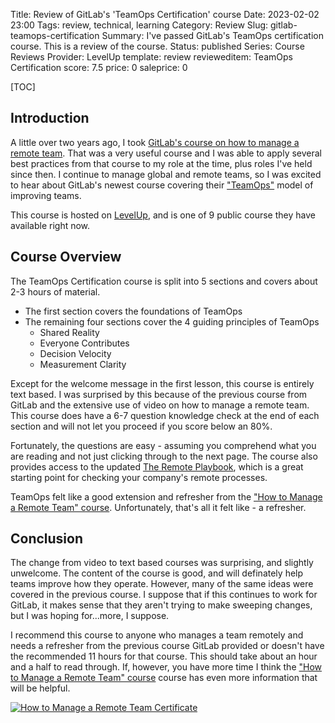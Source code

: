 Title: Review of GitLab's 'TeamOps Certification' course
Date: 2023-02-02 23:00
Tags: review, technical, learning
Category: Review
Slug: gitlab-teamops-certification
Summary: I've passed GitLab's TeamOps certification course. This is a review of the course.
Status: published
Series: Course Reviews
Provider: LevelUp
template: review
revieweditem: TeamOps Certification
score: 7.5
price: 0
saleprice: 0

[TOC]

## Introduction

A little over two years ago, I took [GitLab's course on how to manage a remote team][1]. That was a very useful course
and I was able to apply several best practices from that course to my role at the time, plus roles I've held since then.
I continue to manage global and remote teams, so I was excited to hear about GitLab's newest course covering their
["TeamOps"][2] model of improving teams.

This course is hosted on [LevelUp][3], and is one of 9 public course they have available right now. 

## Course Overview

The TeamOps Certification course is split into 5 sections and covers about 2-3 hours of material. 

 * The first section covers the foundations of TeamOps
 * The remaining four sections cover the 4 guiding principles of TeamOps
    * Shared Reality
    * Everyone Contributes
    * Decision Velocity
    * Measurement Clarity

Except for the welcome message in the first lesson, this course is entirely text based. I was surprised by this because of the 
previous course from GitLab and the extensive use of video on how to manage a remote team. This course does have a 6-7 question 
knowledge check at the end of each section and will not let you proceed if you score below an 80%. 

Fortunately, the questions are easy - assuming you comprehend what you are reading and not just clicking through to the next page. 
The course also provides access to the updated [The Remote Playbook][4], which is a great starting point for checking your company's
remote processes.

TeamOps felt like a good extension and refresher from the ["How to Manage a Remote Team" course][1]. Unfortunately, that's all it felt 
like - a refresher. 

## Conclusion

The change from video to text based courses was surprising, and slightly unwelcome. The content of the course is good, and will definately 
help teams improve how they operate. However, many of the same ideas were covered in the previous course. I suppose that if this continues
to work for GitLab, it makes sense that they aren't trying to make sweeping changes, but I was hoping for...more, I suppose. 

I recommend this course to anyone who manages a team remotely and needs a refresher from the previous course GitLab provided or doesn't have
the recommended 11 hours for that course. This should take about an hour and a half to read through. If, however, you have more time I think the 
["How to Manage a Remote Team" course][1] course has even more information that will be helpful.

[![How to Manage a Remote Team Certificate][certificate]][courselink]


 [1]: {filename}2020_10_26_gitlab_manage_remote_team.md
 [2]: https://about.gitlab.com/teamops/
 [3]: https://levelup.gitlab.com/catalog
 [4]: https://learn.gitlab.com/allremote#page=1
 [certificate]: {attach}images/gitlab-teamops-certificate.png
 [courselink]: https://ti-user-certificates.s3.amazonaws.com/72109ec1-52dd-4663-9df4-754a8a1d0bff/fdba849b-2387-4376-befa-526f6414790e-andrew-wegner-af934dab-5a67-4fc4-8f51-680a1304eea4-certificate.pdf